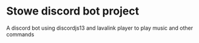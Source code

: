 # Stowe discord bot project
 A discord bot using discordjs13 and lavalink player to play music and other commands
